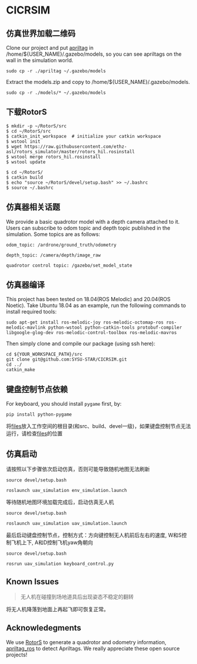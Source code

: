 # CICRSIM

## 仿真世界加载二维码
Clone our project and put [apriltag](/apriltag/) in /home/${USER_NAME}/.gazebo/models, so you can see apriltags on the wall in the simulation world.

~~~
sudo cp -r ./apriltag ~/.gazebo/models
~~~

Extract the models.zip and copy to /home/${USER_NAME}/.gazebo/models.

~~~
sudo cp -r ./models/* ~/.gazebo/models
~~~

## 下载RotorS

~~~
$ mkdir -p ~/RotorS/src
$ cd ~/RotorS/src
$ catkin_init_workspace  # initialize your catkin workspace
$ wstool init
$ wget https://raw.githubusercontent.com/ethz-asl/rotors_simulator/master/rotors_hil.rosinstall
$ wstool merge rotors_hil.rosinstall
$ wstool update
~~~

~~~
$ cd ~/RotorS/
$ catkin build
$ echo "source ~/RotorS/devel/setup.bash" >> ~/.bashrc
$ source ~/.bashrc
~~~

## 仿真器相关话题

We provide a basic quadrotor model with a depth camera attached to it. Users can subscribe to odom topic and depth topic published in the simulation. Some topics are as follows:
```
odom_topic: /ardrone/ground_truth/odometry

depth_topic: /camera/depth/image_raw

quadrotor control topic: /gazebo/set_model_state
```
## 仿真器编译
This project has been tested on 18.04(ROS Melodic) and 20.04(ROS Noetic). Take Ubuntu 18.04 as an example, run the following commands to install required tools:

```
sudo apt-get install ros-melodic-joy ros-melodic-octomap-ros ros-melodic-mavlink python-wstool python-catkin-tools protobuf-compiler libgoogle-glog-dev ros-melodic-control-toolbox ros-melodic-mavros
```
Then simply clone and compile our package (using ssh here):
```
cd ${YOUR_WORKSPACE_PATH}/src
git clone git@github.com:SYSU-STAR/CICRSIM.git
cd ../ 
catkin_make
```
## 键盘控制节点依赖
For keyboard, you should install ```pygame``` first, by:
```
pip install python-pygame
```
将[files](/files)放入工作空间的根目录(和src、build、devel一级)，如果键盘控制节点无法运行，请检查[files](/files)的位置
## 仿真启动
请按照以下步骤依次启动仿真，否则可能导致随机地图无法刷新
```
source devel/setup.bash

roslaunch uav_simulation env_simulation.launch
```
等待随机地图环境加载完成后，启动仿真无人机
```
source devel/setup.bash

roslaunch uav_simulation uav_simulation.launch
```
最后启动键盘控制节点，控制方式：方向键控制无人机前后左右的速度, W和S控制飞机上下, A和D控制飞机yaw角朝向
```
source devel/setup.bash

rosrun uav_simulation keyboard_control.py
```

## Known Issues

> 无人机在碰撞到场地道具后出现姿态不稳定的翻转

将无人机降落到地面上再起飞即可恢复正常。

## Acknowledegments

We use [RotorS](https://github.com/ethz-asl/rotors_simulator) to generate a quadrotor and odometry information, [apriltag_ros](https://github.com/AprilRobotics/apriltag_ros.git) to detect Apriltags. We really appreciate these open source projects!

